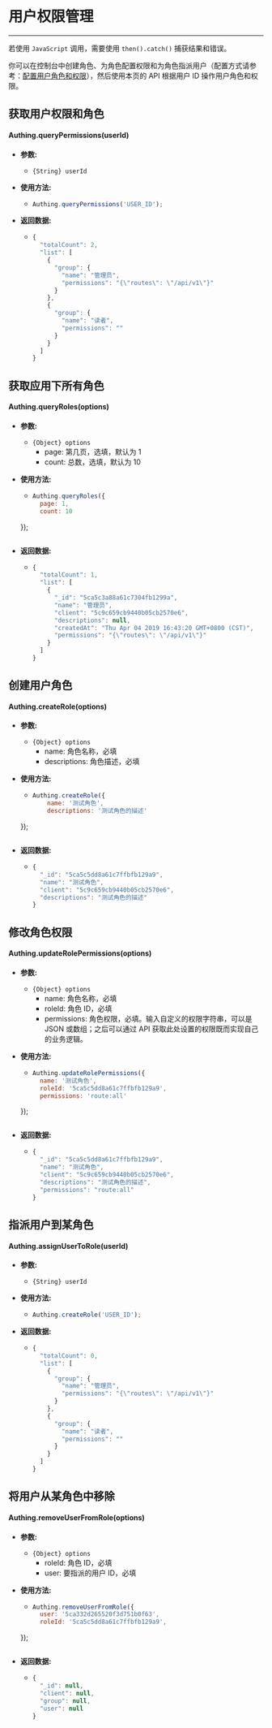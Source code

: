 # 用户权限管理

----------

若使用 ```JavaScript``` 调用，需要使用 ```then().catch()``` 捕获结果和错误。

你可以在控制台中创建角色、为角色配置权限和为角色指派用户（配置方式请参考：[配置用户角色和权限](/quick_start/user_role.md)），然后使用本页的 API 根据用户 ID 操作用户角色和权限。

## 获取用户权限和角色

#### Authing.queryPermissions(userId)

- **参数:**

  - ```{String} userId```

- **使用方法:**

  - ``` javascript
	Authing.queryPermissions('USER_ID');
  	```

- **返回数据:**

  - ``` javascript
    {
      "totalCount": 2,
      "list": [
        {
          "group": {
            "name": "管理员",
            "permissions": "{\"routes\": \"/api/v1\"}"
          }
        },
        {
          "group": {
            "name": "读者",
            "permissions": ""
          }
        }
      ]
    }
    ```

## 获取应用下所有角色

#### Authing.queryRoles(options)

- **参数:**

  - ```{Object} options```
    - page: 第几页，选填，默认为 1
    - count: 总数，选填，默认为 10

- **使用方法:**

  - ``` javascript
	Authing.queryRoles({
      page: 1,
      count: 10
  });
  	```

- **返回数据:**

  - ``` javascript
    {
      "totalCount": 1,
      "list": [
        {
          "_id": "5ca5c3a88a61c7304fb1299a",
          "name": "管理员",
          "client": "5c9c659cb9440b05cb2570e6",
          "descriptions": null,
          "createdAt": "Thu Apr 04 2019 16:43:20 GMT+0800 (CST)",
          "permissions": "{\"routes\": \"/api/v1\"}"
        }
      ]
    }
    ```

## 创建用户角色

#### Authing.createRole(options)

- **参数:**

  - ```{Object} options```
    - name: 角色名称，必填
    - descriptions: 角色描述，必填

- **使用方法:**

  - ``` javascript
	Authing.createRole({
        name: '测试角色',
        descriptions: '测试角色的描述'
  });
  	```

- **返回数据:**

  - ``` javascript
    {
      "_id": "5ca5c5dd8a61c7ffbfb129a9",
      "name": "测试角色",
      "client": "5c9c659cb9440b05cb2570e6",
      "descriptions": "测试角色的描述"
    }
    ```

## 修改角色权限

#### Authing.updateRolePermissions(options)

- **参数:**

  - ```{Object} options```
    - name: 角色名称，必填
    - roleId: 角色 ID，必填
    - permissions: 角色权限，必填。输入自定义的权限字符串，可以是 JSON 或数组；之后可以通过 API 获取此处设置的权限既而实现自己的业务逻辑。

- **使用方法:**

  - ``` javascript
	Authing.updateRolePermissions({
      name: '测试角色',
      roleId: '5ca5c5dd8a61c7ffbfb129a9',
      permissions: 'route:all'
  });
  	```

- **返回数据:**

  - ``` javascript
    {
      "_id": "5ca5c5dd8a61c7ffbfb129a9",
      "name": "测试角色",
      "client": "5c9c659cb9440b05cb2570e6",
      "descriptions": "测试角色的描述",
      "permissions": "route:all"
    }
    ```

## 指派用户到某角色

#### Authing.assignUserToRole(userId)

- **参数:**

  - ```{String} userId```

- **使用方法:**

  - ``` javascript
	Authing.createRole('USER_ID');
  	```

- **返回数据:**

  - ``` javascript
    {
      "totalCount": 0,
      "list": [
        {
          "group": {
            "name": "管理员",
            "permissions": "{\"routes\": \"/api/v1\"}"
          }
        },
        {
          "group": {
            "name": "读者",
            "permissions": ""
          }
        }
      ]
    }
    ```

## 将用户从某角色中移除

#### Authing.removeUserFromRole(options)

- **参数:**

  - ```{Object} options```
    - roleId: 角色 ID，必填
    - user: 要指派的用户 ID，必填

- **使用方法:**

  - ``` javascript
	Authing.removeUserFromRole({
      user: '5ca332d265520f3d751b0f63',
      roleId: '5ca5c5dd8a61c7ffbfb129a9',
  });
  	```

- **返回数据:**

  - ``` javascript
    {
      "_id": null,
      "client": null,
      "group": null,
      "user": null
    }
    ```